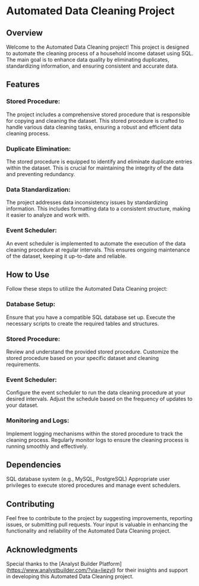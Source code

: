 # Automated Data Cleaning Project 
## Overview
Welcome to the Automated Data Cleaning project! This project is designed to automate the cleaning process of a household income dataset using SQL. The main goal is to enhance data quality by eliminating duplicates, standardizing information, and ensuring consistent and accurate data.

## Features
### Stored Procedure: 
The project includes a comprehensive stored procedure that is responsible for copying and cleaning the dataset. This stored procedure is crafted to handle various data cleaning tasks, ensuring a robust and efficient data cleaning process.

### Duplicate Elimination: 
The stored procedure is equipped to identify and eliminate duplicate entries within the dataset. This is crucial for maintaining the integrity of the data and preventing redundancy.

### Data Standardization: 
The project addresses data inconsistency issues by standardizing information. This includes formatting data to a consistent structure, making it easier to analyze and work with.

### Event Scheduler: 
An event scheduler is implemented to automate the execution of the data cleaning procedure at regular intervals. This ensures ongoing maintenance of the dataset, keeping it up-to-date and reliable.

## How to Use
Follow these steps to utilize the Automated Data Cleaning project:

### Database Setup:
Ensure that you have a compatible SQL database set up.
Execute the necessary scripts to create the required tables and structures.

### Stored Procedure:
Review and understand the provided stored procedure.
Customize the stored procedure based on your specific dataset and cleaning requirements.

### Event Scheduler:
Configure the event scheduler to run the data cleaning procedure at your desired intervals.
Adjust the schedule based on the frequency of updates to your dataset.

### Monitoring and Logs:
Implement logging mechanisms within the stored procedure to track the cleaning process.
Regularly monitor logs to ensure the cleaning process is running smoothly and effectively.

## Dependencies
SQL database system (e.g., MySQL, PostgreSQL)
Appropriate user privileges to execute stored procedures and manage event schedulers.

## Contributing
Feel free to contribute to the project by suggesting improvements, reporting issues, or submitting pull requests. Your input is valuable in enhancing the functionality and reliability of the Automated Data Cleaning project.

## Acknowledgments
Special thanks to the [Analyst Builder Platform] (https://www.analystbuilder.com/?via=liezyl) for their insights and support in developing this Automated Data Cleaning project.
